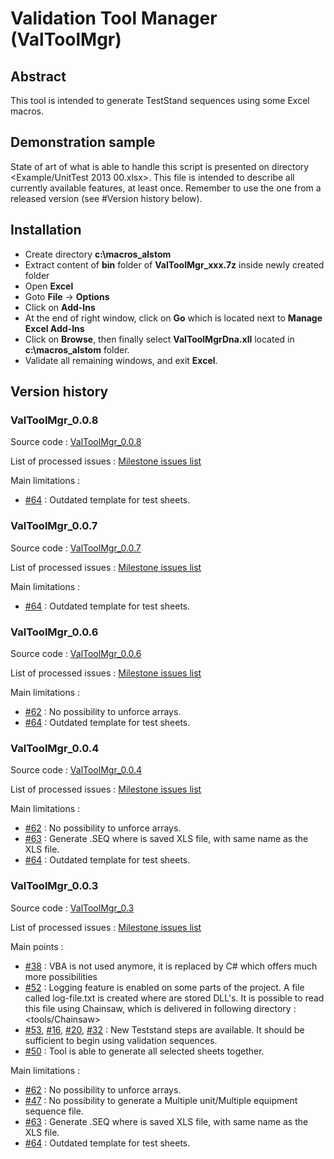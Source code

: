 # Validation Tool Manager (ValToolMgr)

## Abstract
This tool is intended to generate TestStand sequences using some Excel macros.

## Demonstration sample
State of art of what is able to handle this script is presented on directory <Example/UnitTest 2013 00.xlsx>. This file is intended to describe all currently available features, at least once.
Remember to use the one from a released version (see #Version history below).

## Installation

 * Create directory **c:\macros_alstom**
 * Extract content of **bin** folder of **ValToolMgr_xxx.7z** inside newly created folder
 * Open **Excel**
 * Goto **File** -> **Options**
 * Click on **Add-Ins**
 * At the end of right window, click on **Go** which is located next to **Manage Excel Add-Ins**
 * Click on **Browse**, then finally select **ValToolMgrDna.xll** located in **c:\macros_alstom** folder.
 * Validate all remaining windows, and exit **Excel**.

## Version history

### ValToolMgr_0.0.8

Source code : [ValToolMgr_0.0.8](https://github.com/AlstomTCMS/ValToolMgr/releases/tag/ValToolMgr_0.0.8)

List of processed issues : [Milestone issues list](https://github.com/AlstomTCMS/ValToolMgr/issues?milestone=9&state=closed)

Main limitations :
 * [#64](https://github.com/AlstomTCMS/ValToolMgr/issues/64) : Outdated template for test sheets.


### ValToolMgr_0.0.7

Source code : [ValToolMgr_0.0.7](https://github.com/AlstomTCMS/ValToolMgr/releases/tag/ValToolMgr_0.0.7)

List of processed issues : [Milestone issues list](https://github.com/AlstomTCMS/ValToolMgr/issues?milestone=8&state=closed)

Main limitations :
 * [#64](https://github.com/AlstomTCMS/ValToolMgr/issues/64) : Outdated template for test sheets.


### ValToolMgr_0.0.6

Source code : [ValToolMgr_0.0.6](https://github.com/AlstomTCMS/ValToolMgr/releases/tag/ValToolMgr_0.0.6)

List of processed issues : [Milestone issues list](https://github.com/AlstomTCMS/ValToolMgr/issues?milestone=7&state=closed)

Main limitations :
 * [#62](https://github.com/AlstomTCMS/ValToolMgr/issues/62) : No possibility to unforce arrays.
 * [#64](https://github.com/AlstomTCMS/ValToolMgr/issues/64) : Outdated template for test sheets.

### ValToolMgr_0.0.4

Source code : [ValToolMgr_0.0.4](https://github.com/AlstomTCMS/ValToolMgr/tree/ValToolMgr_0.0.4)

List of processed issues : [Milestone issues list](https://github.com/AlstomTCMS/ValToolMgr/issues?milestone=5&state=closed)

Main limitations :
 * [#62](https://github.com/AlstomTCMS/ValToolMgr/issues/62) : No possibility to unforce arrays.
 * [#63](https://github.com/AlstomTCMS/ValToolMgr/issues/63) : Generate .SEQ where is saved XLS file, with same name as the XLS file.
 * [#64](https://github.com/AlstomTCMS/ValToolMgr/issues/64) : Outdated template for test sheets.

### ValToolMgr_0.0.3

Source code : [ValToolMgr_0.3](https://github.com/AlstomTCMS/ValToolMgr/tree/ValToolMgr_0.3)

List of processed issues : [Milestone issues list](https://github.com/AlstomTCMS/ValToolMgr/issues?milestone=4&state=closed)

Main points :
 * [#38](https://github.com/AlstomTCMS/ValToolMgr/issues/38) : VBA is not used anymore, it is replaced by C# which offers much more possibilities
 * [#52](https://github.com/AlstomTCMS/ValToolMgr/issues/52) : Logging feature is enabled on some parts of the project. A file called log-file.txt is created where are stored DLL's. It is possible to read this file using Chainsaw, which is delivered in following directory : <tools/Chainsaw>
 * [#53](https://github.com/AlstomTCMS/ValToolMgr/issues/53), [#16](https://github.com/AlstomTCMS/ValToolMgr/issues/16), [#20](https://github.com/AlstomTCMS/ValToolMgr/issues/20), [#32](https://github.com/AlstomTCMS/ValToolMgr/issues/32) : New Teststand steps are available. It should be sufficient to begin using validation sequences.
 * [#50](https://github.com/AlstomTCMS/ValToolMgr/issues/50) : Tool is able to generate all selected sheets together.
 
Main limitations :
 * [#62](https://github.com/AlstomTCMS/ValToolMgr/issues/62) : No possibility to unforce arrays.
 * [#47](https://github.com/AlstomTCMS/ValToolMgr/issues/47) : No possibility to generate a Multiple unit/Multiple equipment sequence file.
 * [#63](https://github.com/AlstomTCMS/ValToolMgr/issues/63) : Generate .SEQ where is saved XLS file, with same name as the XLS file.
 * [#64](https://github.com/AlstomTCMS/ValToolMgr/issues/64) : Outdated template for test sheets.